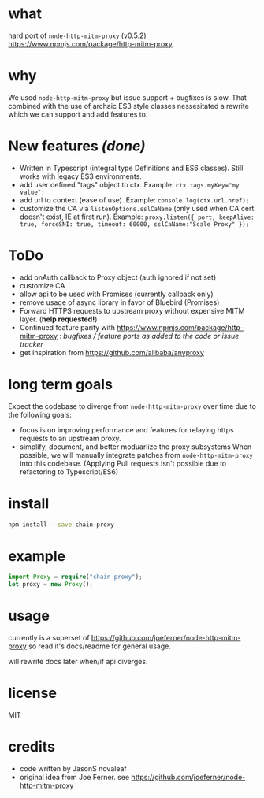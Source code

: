 ﻿

# what

hard port of ```node-http-mitm-proxy``` (v0.5.2)  https://www.npmjs.com/package/http-mitm-proxy 

# why
We used ```node-http-mitm-proxy``` but issue support + bugfixes is slow.  That combined with the use of archaic ES3 style classes nessesitated a rewrite which we can support and add features to.

# New features *(done)*
- Written in Typescript (integral type Definitions and ES6 classes).  Still works with legacy ES3 environments.
- add user defined "tags" object to ctx.  Example:  ```ctx.tags.myKey="my value";```
- add url to context (ease of use).  Example: ```console.log(ctx.url.href);```
- customize the CA via ```listenOptions.sslCaName``` (only used when CA cert doesn't exist, IE at first run).  Example:  ```proxy.listen({ port, keepAlive: true, forceSNI: true, timeout: 60000, sslCaName:"Scale Proxy" });```

# ToDo
- add onAuth callback to Proxy object (auth ignored if not set)
- customize CA
- allow api to be used with Promises (currently callback only)
- remove usage of async library in favor of Bluebird (Promises)
- Forward HTTPS requests to upstream proxy without expensive MITM layer.  (**help requested!**)
- Continued feature parity with https://www.npmjs.com/package/http-mitm-proxy : *bugfixes / feature ports as added to the  code or issue tracker*
- get inspiration from https://github.com/alibaba/anyproxy

# long term goals
Expect the codebase to diverge from ```node-http-mitm-proxy``` over time due to the following goals:
- focus is on improving performance and features for relaying https requests to an upstream proxy.  
- simplify, document, and better moduarlize the proxy subsystems
When possible, we will manually integrate patches from ```node-http-mitm-proxy``` into this codebase.  (Applying Pull requests isn't possible due to refactoring to Typescript/ES6)


# install

```bash
npm install --save chain-proxy
```

# example

```typescript
import Proxy = require("chain-proxy");
let proxy = new Proxy();
```

# usage

currently is a superset of https://github.com/joeferner/node-http-mitm-proxy so read it's docs/readme for general usage.   

will rewrite docs later when/if api diverges. 

# license

MIT

# credits

- code written by JasonS <aat> novaleaf <doot coom>
- original idea from Joe Ferner.  see https://github.com/joeferner/node-http-mitm-proxy